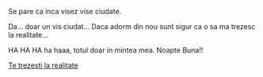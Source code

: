 Se pare ca inca visez vise ciudate.

Da... doar un vis ciudat... Daca adorm din nou sunt sigur ca o sa ma trezesc la realitate...

HA HA HA ha haaa, totul doar in mintea mea. Noapte Buna!!

[Te trezesti la realitate](sfarsit/the_end.md)
